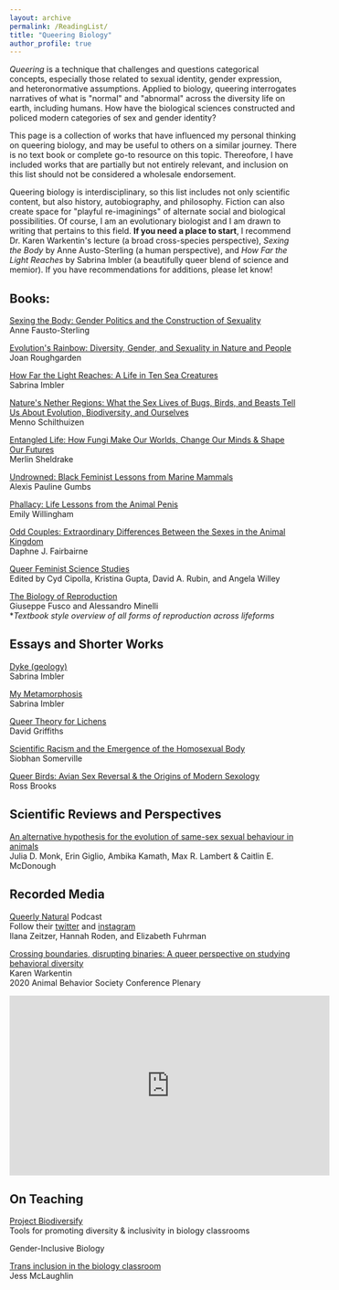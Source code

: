 ```yaml
---
layout: archive
permalink: /ReadingList/
title: "Queering Biology"
author_profile: true
---
```


<i>Queering</i> is a technique that challenges and questions categorical concepts, especially those related to sexual identity, gender expression, and heteronormative assumptions. Applied to biology, queering interrogates narratives of what is "normal" and "abnormal" across the diversity life on earth, including humans. How have the biological sciences constructed and policed modern categories of sex and gender identity? 

This page is a collection of works that have influenced my personal thinking on queering biology, and may be useful to others on a similar journey. There is no text book or complete go-to resource on this topic. Thereofore, I have included works that are partially but not entirely relevant, and inclusion on this list should not be considered a wholesale endorsement. 

Queering biology is interdisciplinary, so this list includes not only scientific content, but also history, autobiography, and philosophy. Fiction can also create space for "playful re-imaginings" of alternate social and biological possibilities. Of course, I am an evolutionary biologist and I am drawn to writing that pertains to this field. <b>If you need a place to start</b>, I recommend Dr. Karen Warkentin's lecture (a broad cross-species perspective), <i>Sexing the Body</i> by Anne Austo-Sterling (a human perspective), and <i>How Far the Light Reaches</i> by Sabrina Imbler (a beautifully queer blend of science and memior). If you have recommendations for additions, please let know! 

## Books:

[Sexing the Body: Gender Politics and the Construction of Sexuality](https://www.basicbooks.com/titles/anne-fausto-sterling/sexing-the-body/9781541672895/)\
Anne Fausto-Sterling

[Evolution's Rainbow: Diversity, Gender, and Sexuality in Nature and People](https://www.ucpress.edu/book/9780520280458/evolutions-rainbow)\
Joan Roughgarden

[How Far the Light Reaches: A Life in Ten Sea Creatures](https://www.littlebrown.com/titles/sabrina-imbler/how-far-the-light-reaches/9780316540513/)\
Sabrina Imbler

[Nature's Nether Regions: What the Sex Lives of Bugs, Birds, and Beasts Tell Us About Evolution, Biodiversity, and Ourselves](https://www.penguinrandomhouse.com/books/313172/natures-nether-regions-by-menno-schilthuizen/)\
Menno Schilthuizen

[Entangled Life: How Fungi Make Our Worlds, Change Our Minds & Shape Our Futures](https://www.randomhousebooks.com/books/566795/)\
Merlin Sheldrake

[Undrowned: Black Feminist Lessons from Marine Mammals](https://www.akpress.org/undrowned.html)\
Alexis Pauline Gumbs

[Phallacy: Life Lessons from the Animal Penis](https://www.penguinrandomhouse.com/books/621131/phallacy-by-emily-willingham/)\
Emily Willingham

[Odd Couples: Extraordinary Differences Between the Sexes in the Animal Kingdom](https://press.princeton.edu/books/hardcover/9780691141961/odd-couples)\
Daphne J. Fairbairne

[Queer Feminist Science Studies](https://uwapress.uw.edu/book/9780295742571/queer-feminist-science-studies/)\
Edited by Cyd Cipolla, Kristina Gupta, David A. Rubin, and Angela Willey

[The Biology of Reproduction](https://www.cambridge.org/core/books/abs/biology-of-reproduction/biology-of-reproduction/8D0EE14B629734E7FBC6EAA25C5862CD)\
Giuseppe Fusco and Alessandro Minelli\
*<i>Textbook style overview of all forms of reproduction across lifeforms</i>


## Essays and Shorter Works

[Dyke (geology)](https://blacklawrencepress.com/books/dyke-geology/)\
Sabrina Imbler

[My Metamorphosis](https://www.harpersbazaar.com/culture/features/a42167371/insects-sabrina-imbler/)\
Sabrina Imbler

[Queer Theory for Lichens](/files/QueerTheoryLichens.pdf)\
David Griffiths

[Scientific Racism and the Emergence of the Homosexual Body](https://www.jstor.org/stable/pdf/3704199.pdf?casa_token=eR6_r2ouDx4AAAAA:62biUYJgrA96qCry6ZQrL1AAtEFmuLvyKjsZwVpm_n4DrFR6DVT55UDbI947U_2i8Aq0W-CVFv6dGIZMyiZRyAahpHvFlrbUxh0tclKBvvB-iWfRT9q27A)\
Siobhan Somerville

[Queer Birds: Avian Sex Reversal & the Origins of Modern Sexology](/files/BrooksQueerBirds.pdf)\
Ross Brooks

## Scientific Reviews and Perspectives

[An alternative hypothesis for the evolution of same-sex sexual behaviour in animals](https://www.researchgate.net/publication/337334393_An_alternative_hypothesis_for_the_evolution_of_same-sex_sexual_behaviour_in_animals)\
Julia D. Monk, Erin Giglio, Ambika Kamath, Max R. Lambert & Caitlin E. McDonough 

## Recorded Media

[Queerly Natural](https://www.queerlynatural.com/podcast) Podcast\
Follow their [twitter](https://twitter.com/QueerlyNatural) and [instagram](https://www.instagram.com/queerlynatural/)\
Ilana Zeitzer, Hannah Roden, and Elizabeth Fuhrman

[Crossing boundaries, disrupting binaries: A queer perspective on studying behavioral diversity](https://www.youtube.com/watch?v=WCcyM8FoA54)\
Karen Warkentin\
2020 Animal Behavior Society Conference Plenary

<iframe width="560" height="315" src="https://www.youtube.com/embed/WCcyM8FoA54" title="YouTube video player" frameborder="0" allow="accelerometer; autoplay; clipboard-write; encrypted-media; gyroscope; picture-in-picture; web-share" allowfullscreen></iframe>

## On Teaching

[Project Biodiversify](https://projectbiodiversify.org/)\
Tools for promoting diversity & inclusivity in biology classrooms


Gender-Inclusive Biology

[Trans inclusion in the biology classroom](https://www.jfmclaughlin.org/blog/trans-inclusion-in-the-biology-classroom)\
Jess McLaughlin

